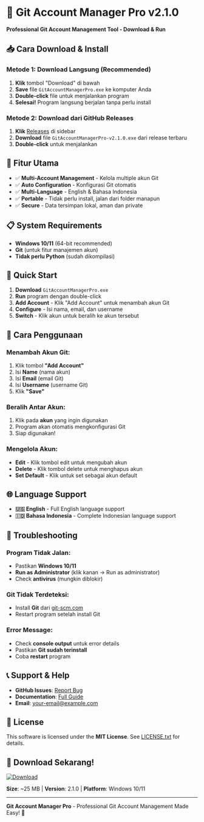 # 🚀 Git Account Manager Pro v2.1.0

**Professional Git Account Management Tool - Download & Run**

## 📥 **Cara Download & Install**

### **Metode 1: Download Langsung (Recommended)**
1. **Klik** tombol "Download" di bawah
2. **Save** file `GitAccountManagerPro.exe` ke komputer Anda
3. **Double-click** file untuk menjalankan program
4. **Selesai!** Program langsung berjalan tanpa perlu install

### **Metode 2: Download dari GitHub Releases**
1. **Klik** [Releases](https://github.com/densuz/Github-Account-Manager-PRO/releases) di sidebar
2. **Download** file `GitAccountManagerPro-v2.1.0.exe` dari release terbaru
3. **Double-click** untuk menjalankan

## 🎯 **Fitur Utama**

- ✅ **Multi-Account Management** - Kelola multiple akun Git
- ✅ **Auto Configuration** - Konfigurasi Git otomatis
- ✅ **Multi-Language** - English & Bahasa Indonesia
- ✅ **Portable** - Tidak perlu install, jalan dari folder manapun
- ✅ **Secure** - Data tersimpan lokal, aman dan private

## 📋 **System Requirements**

- **Windows 10/11** (64-bit recommended)
- **Git** (untuk fitur manajemen akun)
- **Tidak perlu Python** (sudah dikompilasi)

## 🚀 **Quick Start**

1. **Download** `GitAccountManagerPro.exe`
2. **Run** program dengan double-click
3. **Add Account** - Klik "Add Account" untuk menambah akun Git
4. **Configure** - Isi nama, email, dan username
5. **Switch** - Klik akun untuk beralih ke akun tersebut

## 📖 **Cara Penggunaan**

### **Menambah Akun Git:**
1. Klik tombol **"Add Account"**
2. Isi **Name** (nama akun)
3. Isi **Email** (email Git)
4. Isi **Username** (username Git)
5. Klik **"Save"**

### **Beralih Antar Akun:**
1. Klik pada **akun** yang ingin digunakan
2. Program akan otomatis mengkonfigurasi Git
3. Siap digunakan!

### **Mengelola Akun:**
- **Edit** - Klik tombol edit untuk mengubah akun
- **Delete** - Klik tombol delete untuk menghapus akun
- **Set Default** - Klik untuk set sebagai akun default

## 🌐 **Language Support**

- **🇺🇸 English** - Full English language support
- **🇮🇩 Bahasa Indonesia** - Complete Indonesian language support

## 🔧 **Troubleshooting**

### **Program Tidak Jalan:**
- Pastikan **Windows 10/11**
- **Run as Administrator** (klik kanan → Run as administrator)
- Check **antivirus** (mungkin diblokir)

### **Git Tidak Terdeteksi:**
- Install **Git** dari [git-scm.com](https://git-scm.com/)
- Restart program setelah install Git

### **Error Message:**
- Check **console output** untuk error details
- Pastikan **Git sudah terinstall**
- Coba **restart** program

## 📞 **Support & Help**

- **GitHub Issues**: [Report Bug](https://github.com/densuz/Github-Account-Manager-PRO/issues)
- **Documentation**: [Full Guide](https://github.com/densuz/Github-Account-Manager-PRO/wiki)
- **Email**: your-email@example.com

## 📄 **License**

This software is licensed under the **MIT License**. See [LICENSE.txt](LICENSE.txt) for details.

## 🎉 **Download Sekarang!**

[![Download](https://img.shields.io/badge/Download-GitAccountManagerPro.exe-blue?style=for-the-badge&logo=download)](https://github.com/densuz/Github-Account-Manager-PRO/releases/latest/download/GitAccountManagerPro.exe)

**Size**: ~25 MB | **Version**: 2.1.0 | **Platform**: Windows 10/11

---

**Git Account Manager Pro** - Professional Git Account Management Made Easy! 🚀